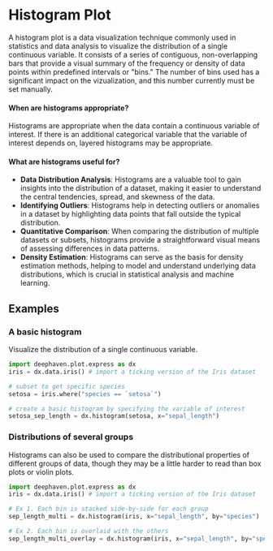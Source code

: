 # Histogram Plot

A histogram plot is a data visualization technique commonly used in statistics and data analysis to visualize the distribution of a single continuous variable. It consists of a series of contiguous, non-overlapping bars that provide a visual summary of the frequency or density of data points within predefined intervals or "bins." The number of bins used has a significant impact on the vizualization, and this number currently must be set manually.

#### When are histograms appropriate?

Histograms are appropriate when the data contain a continuous variable of interest. If there is an additional categorical variable that the variable of interest depends on, layered histograms may be appropriate.

#### What are histograms useful for?

- **Data Distribution Analysis**: Histograms are a valuable tool to gain insights into the distribution of a dataset, making it easier to understand the central tendencies, spread, and skewness of the data.
- **Identifying Outliers**: Histograms help in detecting outliers or anomalies in a dataset by highlighting data points that fall outside the typical distribution.
- **Quantitative Comparison**: When comparing the distribution of multiple datasets or subsets, histograms provide a straightforward visual means of assessing differences in data patterns.
- **Density Estimation**: Histograms can serve as the basis for density estimation methods, helping to model and understand underlying data distributions, which is crucial in statistical analysis and machine learning.

## Examples

### A basic histogram

Visualize the distribution of a single continuous variable.

```python order=setosa_sep_length,setosa,iris
import deephaven.plot.express as dx
iris = dx.data.iris() # import a ticking version of the Iris dataset

# subset to get specific species
setosa = iris.where("species == `setosa`")

# create a basic histogram by specifying the variable of interest
setosa_sep_length = dx.histogram(setosa, x="sepal_length")
```

### Distributions of several groups

Histograms can also be used to compare the distributional properties of different groups of data, though they may be a little harder to read than box plots or violin plots.

```python order=sep_length_multi,sep_length_multi_overlay,iris
import deephaven.plot.express as dx
iris = dx.data.iris() # import a ticking version of the Iris dataset

# Ex 1. Each bin is stacked side-by-side for each group
sep_length_multi = dx.histogram(iris, x="sepal_length", by="species")

# Ex 2. Each bin is overlaid with the others
sep_length_multi_overlay = dx.histogram(iris, x="sepal_length", by="species", barmode="overlay")
```